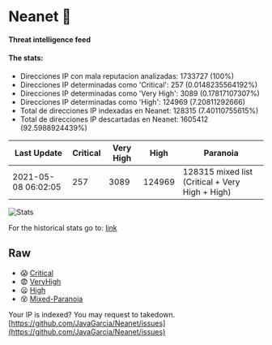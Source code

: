 # Neanet :hocho:
#### Threat intelligence feed
#### The stats:

- Direcciones IP con mala reputacion analizadas: 1733727 (100%)
- Direcciones IP determinadas como 'Critical':  257 (0.0148235564192%)
- Direcciones IP determinadas como 'Very High':  3089 (0.17817107307%)
- Direcciones IP determinadas como 'High':  124969 (7.20811292666)
- Total de direcciones IP indexadas en Neanet:  128315 (7.40110755615%)
- Total de direcciones IP descartadas en Neanet:  1605412 (92.5988924439%)

| Last Update | Critical | Very High | High | Paranoia |
| --- | --- | --- | --- | --- |
| 2021-05-08 06:02:05 | 257 | 3089 | 124969 | 128315 mixed list (Critical + Very High + High)|

![Stats](https://docs.google.com/spreadsheets/d/e/2PACX-1vSnaNMIXVabIpDJjufMlzH7poXnshF3mgd8Is1g9ytUEzVsP5my4Trn8f-xkoLLQ38xpL3HtmUexLo6/pubchart?oid=501124687&format=image)

For the historical stats go to: [link](/stats.csv)
## Raw
- :scream: [Critical](https://raw.githubusercontent.com/JavaGarcia/Neanet/master/blacklists/neanet_critical.txt)
- :fearful: [VeryHigh](https://raw.githubusercontent.com/JavaGarcia/Neanet/master/blacklists/neanet_veryHigh.txtt)
- :frowning: [High](https://raw.githubusercontent.com/JavaGarcia/Neanet/master/blacklists/neanet_high.txt)
- :dizzy_face: [Mixed-Paranoia](https://raw.githubusercontent.com/JavaGarcia/Neanet/master/blacklists/neanet_all.txt)


Your IP is indexed? You may request to takedown. [https://github.com/JavaGarcia/Neanet/issues](https://github.com/JavaGarcia/Neanet/issues)



































































































































































































































































































































































































































































































































































































































































































































































































































































































































































































































































































































































































































































































































































































































































































































































































































































































































































































































































































































































































































































































































































































































































































































































































































































































































































































































































































































































































































































































































































































































































































































































































































































































































































































































































































































































































































































































































































































































































































































































































































































































































































































































































































































































































































































































































































































































































































































































































































































































































































































































































































































































































































































































































































































































































































































































































































































































































































































































































































































































































































































































































































































































































































































































































